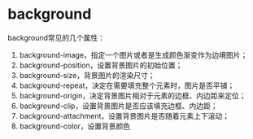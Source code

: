 <!--
 * @Author: yongyuan253015@gmail.com
 * @Date: 2021-10-06 23:15:45
 * @LastEditors: Please set LastEditors
 * @LastEditTime: 2021-10-06 23:31:38
 * @Description: background属性
-->
# background
background常见的几个属性：

1. background-image，指定一个图片或者是生成颜色渐变作为边境图片；
2. background-position，设置背景图片的初始位置；
3. background-size，背景图片的渲染尺寸；
4. background-repeat，决定在需要填充整个元素时，图片是否平铺；
5. background-origin，决定背景图片相对于元素的边框、内边距来定位；
6. background-clip，设置背景图片是否应该填充边框、内边距；
7. background-attachment，设置背景图片是否随着元素上下滚动；
8. background-color，设置背景颜色